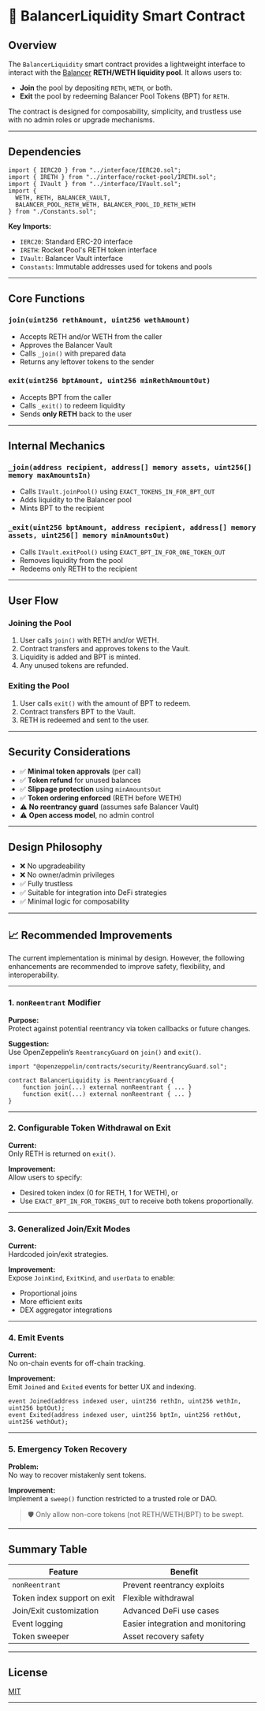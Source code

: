 # 🧾 BalancerLiquidity Smart Contract

## Overview

The `BalancerLiquidity` smart contract provides a lightweight interface to interact with the [Balancer](https://balancer.fi) **RETH/WETH liquidity pool**. It allows users to:

- **Join** the pool by depositing `RETH`, `WETH`, or both.
- **Exit** the pool by redeeming Balancer Pool Tokens (BPT) for `RETH`.

The contract is designed for composability, simplicity, and trustless use with no admin roles or upgrade mechanisms.

---

## Dependencies

```solidity
import { IERC20 } from "../interface/IERC20.sol";
import { IRETH } from "../interface/rocket-pool/IRETH.sol";
import { IVault } from "../interface/IVault.sol";
import {
  WETH, RETH, BALANCER_VAULT,
  BALANCER_POOL_RETH_WETH, BALANCER_POOL_ID_RETH_WETH
} from "./Constants.sol";
```

**Key Imports:**

- `IERC20`: Standard ERC-20 interface
- `IRETH`: Rocket Pool's RETH token interface
- `IVault`: Balancer Vault interface
- `Constants`: Immutable addresses used for tokens and pools

---

## Core Functions

### `join(uint256 rethAmount, uint256 wethAmount)`

- Accepts RETH and/or WETH from the caller
- Approves the Balancer Vault
- Calls `_join()` with prepared data
- Returns any leftover tokens to the sender

### `exit(uint256 bptAmount, uint256 minRethAmountOut)`

- Accepts BPT from the caller
- Calls `_exit()` to redeem liquidity
- Sends **only RETH** back to the user

---

## Internal Mechanics

### `_join(address recipient, address[] memory assets, uint256[] memory maxAmountsIn)`

- Calls `IVault.joinPool()` using `EXACT_TOKENS_IN_FOR_BPT_OUT`
- Adds liquidity to the Balancer pool
- Mints BPT to the recipient

### `_exit(uint256 bptAmount, address recipient, address[] memory assets, uint256[] memory minAmountsOut)`

- Calls `IVault.exitPool()` using `EXACT_BPT_IN_FOR_ONE_TOKEN_OUT`
- Removes liquidity from the pool
- Redeems only RETH to the recipient

---

## User Flow

### Joining the Pool

1. User calls `join()` with RETH and/or WETH.
2. Contract transfers and approves tokens to the Vault.
3. Liquidity is added and BPT is minted.
4. Any unused tokens are refunded.

### Exiting the Pool

1. User calls `exit()` with the amount of BPT to redeem.
2. Contract transfers BPT to the Vault.
3. RETH is redeemed and sent to the user.

---

## Security Considerations

- ✅ **Minimal token approvals** (per call)
- ✅ **Token refund** for unused balances
- ✅ **Slippage protection** using `minAmountsOut`
- ✅ **Token ordering enforced** (RETH before WETH)
- ⚠️ **No reentrancy guard** (assumes safe Balancer Vault)
- ⚠️ **Open access model**, no admin control

---

## Design Philosophy

- ❌ No upgradeability
- ❌ No owner/admin privileges
- ✅ Fully trustless
- ✅ Suitable for integration into DeFi strategies
- ✅ Minimal logic for composability

---

## 📈 Recommended Improvements

The current implementation is minimal by design. However, the following enhancements are recommended to improve safety, flexibility, and interoperability.

---

### 1. `nonReentrant` Modifier

**Purpose:**  
Protect against potential reentrancy via token callbacks or future changes.

**Suggestion:**  
Use OpenZeppelin’s `ReentrancyGuard` on `join()` and `exit()`.

```solidity
import "@openzeppelin/contracts/security/ReentrancyGuard.sol";

contract BalancerLiquidity is ReentrancyGuard {
    function join(...) external nonReentrant { ... }
    function exit(...) external nonReentrant { ... }
}
```

---

### 2. Configurable Token Withdrawal on Exit

**Current:**  
Only RETH is returned on `exit()`.

**Improvement:**  
Allow users to specify:
- Desired token index (0 for RETH, 1 for WETH), or
- Use `EXACT_BPT_IN_FOR_TOKENS_OUT` to receive both tokens proportionally.

---

### 3. Generalized Join/Exit Modes

**Current:**  
Hardcoded join/exit strategies.

**Improvement:**  
Expose `JoinKind`, `ExitKind`, and `userData` to enable:
- Proportional joins
- More efficient exits
- DEX aggregator integrations

---

### 4. Emit Events

**Current:**  
No on-chain events for off-chain tracking.

**Improvement:**  
Emit `Joined` and `Exited` events for better UX and indexing.

```solidity
event Joined(address indexed user, uint256 rethIn, uint256 wethIn, uint256 bptOut);
event Exited(address indexed user, uint256 bptIn, uint256 rethOut, uint256 wethOut);
```

---

### 5. Emergency Token Recovery

**Problem:**  
No way to recover mistakenly sent tokens.

**Improvement:**  
Implement a `sweep()` function restricted to a trusted role or DAO.

> 🛡️ Only allow non-core tokens (not RETH/WETH/BPT) to be swept.

---

## Summary Table

| Feature                        | Benefit                            |
|-------------------------------|-------------------------------------|
| `nonReentrant`                | Prevent reentrancy exploits         |
| Token index support on exit   | Flexible withdrawal                 |
| Join/Exit customization       | Advanced DeFi use cases             |
| Event logging                 | Easier integration and monitoring   |
| Token sweeper                 | Asset recovery safety               |

---

## License

[MIT](./LICENSE)

---
